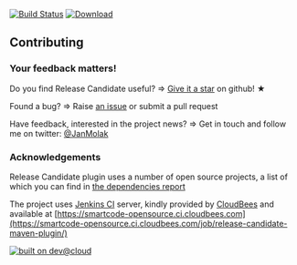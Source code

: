 [![Build Status](https://smartcode-opensource.ci.cloudbees.com/buildStatus/icon?job=release-candidate-maven-plugin)](https://smartcode-opensource.ci.cloudbees.com/job/release-candidate-maven-plugin/)
[![Download](https://api.bintray.com/packages/jan-molak/maven/release-candidate-maven-plugin/images/download.svg) ](https://bintray.com/jan-molak/maven/release-candidate-maven-plugin/_latestVersion)

## Contributing

### Your feedback matters!
Do you find Release Candidate useful? ⇒ [Give it a star](https://github.com/smartcodeltd/release-candidate-maven-plugin/stargazers) on github! &#9733;

Found a bug? ⇒ Raise [an issue](https://github.com/smartcodeltd/release-candidate-maven-plugin/issues) or submit a pull request

Have feedback, interested in the project news? ⇒ Get in touch and follow me on twitter: [@JanMolak](https://twitter.com/JanMolak)

### Acknowledgements

Release Candidate plugin uses a number of open source projects, a list of which you can find in [the dependencies report](dependencies.html)

The project uses [Jenkins CI](http://jenkins-ci.org/) server, kindly provided by [CloudBees](http://bit.ly/JBMFOSS) and available at [https://smartcode-opensource.ci.cloudbees.com](https://smartcode-opensource.ci.cloudbees.com/job/release-candidate-maven-plugin/)

[![built on dev@cloud](https://www.cloudbees.com/sites/default/files/styles/large/public/Button-Built-on-CB-1.png?itok=3Tnkun-C)](http://bit.ly/JBMFOSS)